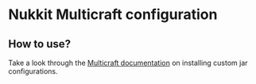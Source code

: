 # Nukkit Multicraft configuration

## How to use?
Take a look through the [Multicraft documentation](http://www.multicraft.org/site/docs/howto#9) on installing custom jar configurations.
